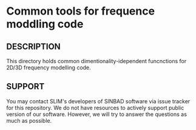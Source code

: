 # Common tools for frequence moddling code
##  DESCRIPTION
 This directory holds common dimentionality-idependent funcnctions for 2D/3D frequency modelling code. 
##  SUPPORT
 You may contact SLIM's developers of SINBAD software via issue tracker for this repository. We do not have resources to actively support public version of our software. However, we will try to answer the questions as much as possible.
